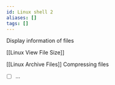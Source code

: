 ```yaml
---
id: Linux shell 2
aliases: []
tags: []
---
```


Display information of files

[[Linux View File Size]]

[[Linux Archive Files]]
Compressing files

- [ ] ...
